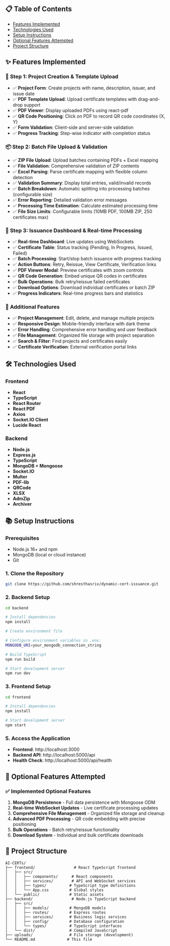 ## 📋 Table of Contents

- [Features Implemented](#features-implemented)
- [Technologies Used](#technologies-used)
- [Setup Instructions](#setup-instructions)
- [Optional Features Attempted](#optional-features-attempted)
- [Project Structure](#project-structure)

## ✨ Features Implemented

### 🎯 **Step 1: Project Creation & Template Upload**
- ✅ **Project Form**: Create projects with name, description, issuer, and issue date
- ✅ **PDF Template Upload**: Upload certificate templates with drag-and-drop support
- ✅ **PDF Viewer**: Display uploaded PDFs using react-pdf
- ✅ **QR Code Positioning**: Click on PDF to record QR code coordinates (X, Y)
- ✅ **Form Validation**: Client-side and server-side validation
- ✅ **Progress Tracking**: Step-wise indicator with completion status

### 📦 **Step 2: Batch File Upload & Validation**
- ✅ **ZIP File Upload**: Upload batches containing PDFs + Excel mapping
- ✅ **File Validation**: Comprehensive validation of ZIP contents
- ✅ **Excel Parsing**: Parse certificate mapping with flexible column detection
- ✅ **Validation Summary**: Display total entries, valid/invalid records
- ✅ **Batch Breakdown**: Automatic splitting into processing batches (configurable size)
- ✅ **Error Reporting**: Detailed validation error messages
- ✅ **Processing Time Estimation**: Calculate estimated processing time
- ✅ **File Size Limits**: Configurable limits (10MB PDF, 100MB ZIP, 250 certificates max)

### 🚀 **Step 3: Issuance Dashboard & Real-time Processing**
- ✅ **Real-time Dashboard**: Live updates using WebSockets
- ✅ **Certificate Table**: Status tracking (Pending, In Progress, Issued, Failed)
- ✅ **Batch Processing**: Start/stop batch issuance with progress tracking
- ✅ **Action Buttons**: Retry, Reissue, View Certificate, Verification links
- ✅ **PDF Viewer Modal**: Preview certificates with zoom controls
- ✅ **QR Code Generation**: Embed unique QR codes in certificates
- ✅ **Bulk Operations**: Bulk retry/reissue failed certificates
- ✅ **Download Options**: Download individual certificates or batch ZIP
- ✅ **Progress Indicators**: Real-time progress bars and statistics

### 🔧 **Additional Features**
- ✅ **Project Management**: Edit, delete, and manage multiple projects
- ✅ **Responsive Design**: Mobile-friendly interface with dark theme
- ✅ **Error Handling**: Comprehensive error handling and user feedback
- ✅ **File Management**: Organized file storage with project separation
- ✅ **Search & Filter**: Find projects and certificates easily
- ✅ **Certificate Verification**: External verification portal links

## 🛠 Technologies Used

### **Frontend**
- **React**
- **TypeScript**
- **React Router**
- **React PDF**
- **Axios**
- **Socket.IO Client**
- **Lucide React**

### **Backend**
- **Node.js**
- **Express.js**
- **TypeScript**
- **MongoDB + Mongoose**
- **Socket.IO**
- **Multer**
- **PDF-lib**
- **QRCode**
- **XLSX**
- **AdmZip**
- **Archiver**

## 📚 Setup Instructions

### **Prerequisites**
- Node.js 16+ and npm
- MongoDB (local or cloud instance)
- Git

### **1. Clone the Repository**
```bash
git clone https://github.com/shresthasriv/dynamic-cert-issuance.git
```

### **2. Backend Setup**
```bash
cd backend

# Install dependencies
npm install

# Create environment file

# Configure environment variables in .env:
MONGODB_URI=your_mongodb_connection_string

# Build TypeScript
npm run build

# Start development server
npm run dev
```

### **3. Frontend Setup**
```bash
cd frontend

# Install dependencies
npm install

# Start development server
npm start
```


### **5. Access the Application**
- **Frontend**: http://localhost:3000
- **Backend API**: http://localhost:5000/api
- **Health Check**: http://localhost:5000/api/health

## 🎯 Optional Features Attempted

### ✅ **Implemented Optional Features**
1. **MongoDB Persistence** - Full data persistence with Mongoose ODM
2. **Real-time WebSocket Updates** - Live certificate processing updates
3. **Comprehensive File Management** - Organized file storage and cleanup
4. **Advanced PDF Processing** - QR code embedding with precise positioning
5. **Bulk Operations** - Batch retry/reissue functionality
6. **Download System** - Individual and bulk certificate downloads

## 📁 Project Structure

```
AI-CERTs/
├── frontend/                 # React TypeScript frontend
│   ├── src/
│   │   ├── components/      # React components
│   │   ├── services/        # API and WebSocket services
│   │   ├── types/          # TypeScript type definitions
│   │   └── App.css         # Global styles
│   └── public/             # Static assets
├── backend/                 # Node.js TypeScript backend
│   ├── src/
│   │   ├── models/         # MongoDB models
│   │   ├── routes/         # Express routes
│   │   ├── services/       # Business logic services
│   │   ├── config/         # Database configuration
│   │   └── types/          # TypeScript interfaces
│   └── dist/               # Compiled JavaScript
├── uploads/                # File storage (development)
└── README.md              # This file
```